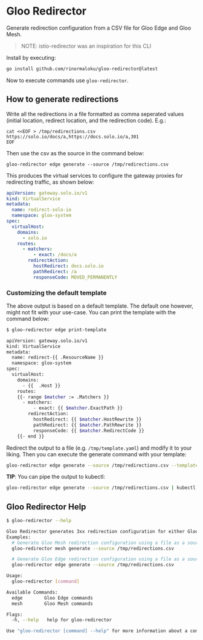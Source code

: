 # Gloo Redirector

Generate redirection configuration from a CSV file for Gloo Edge and Gloo Mesh.

> NOTE: istio-redirector was an inspiration for this CLI 

Install by executing:
```bash
go install github.com/rinormaloku/gloo-redirector@latest
```

Now to execute commands use `gloo-redirector`.

## How to generate redirections

Write all the redirections in a file formatted as comma seperated values (initial location, redirect location, and the redirection code). E.g.:
```
cat <<EOF > /tmp/redirections.csv
https://solo.io/docs/a,https://docs.solo.io/a,301
EOF
```

Then use the csv as the source in the command below:
```
gloo-redirector edge generate --source /tmp/redirections.csv
```

This produces the virtual services to configure the gateway proxies for redirecting traffic, as shown below:

```yaml
apiVersion: gateway.solo.io/v1
kind: VirtualService
metadata:
  name: redirect-solo-io
  namespace: gloo-system
spec:
  virtualHost:
    domains:
      - solo.io
    routes:
      - matchers:
          - exact: /docs/a
        redirectAction:
          hostRedirect: docs.solo.io
          pathRedirect: /a
          responseCode: MOVED_PERMANENTLY
```

### Customizing the default template

The above output is based on a default template. The default one however, might not fit with your use-case.
You can print the template with the command below:
```bash
$ gloo-redirector edge print-template 

apiVersion: gateway.solo.io/v1
kind: VirtualService
metadata:
  name: redirect-{{ .ResourceName }}
  namespace: gloo-system
spec:
  virtualHost:
    domains:
      - {{  .Host }}
    routes:
    {{- range $matcher := .Matchers }}
      - matchers:
          - exact: {{ $matcher.ExactPath }}
        redirectAction:
          hostRedirect: {{ $matcher.HostRewrite }}
          pathRedirect: {{ $matcher.PathRewrite }}
          responseCode: {{ $matcher.RedirectCode }}
    {{- end }}
```

Redirect the output to a file (e.g. `/tmp/template.yaml`) and modify it to your liking.
Then you can execute the generate command with your template:

```bash
gloo-redirector edge generate --source /tmp/redirections.csv --template /tmp/template.yaml
```

**TIP**: You can pipe the output to kubectl:
```bash
gloo-redirector edge generate --source /tmp/redirections.csv | kubectl apply -f - 
```

## Gloo Redirector Help
```bash
$ gloo-redirector --help

Gloo Redirector generates 3xx redirection configuration for either Gloo Edge and Gloo Mesh.
Examples:
  # Generate Gloo Mesh redirection configuration using a file as a source with the default template
  gloo-redirector mesh generate --source /tmp/redirections.csv

  # Generate Gloo Edge redirection configuration using a file as a source with the default template
  gloo-redirector edge generate --source /tmp/redirections.csv

Usage:
  gloo-redirector [command]

Available Commands:
  edge        Gloo Edge commands
  mesh        Gloo Mesh commands

Flags:
  -h, --help   help for gloo-redirector

Use "gloo-redirector [command] --help" for more information about a command.
```
